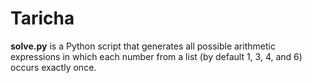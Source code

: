 # Taricha

**solve.py** is a Python script that generates all possible arithmetic expressions in which each number from a list (by default 1, 3, 4, and 6) occurs exactly once.
